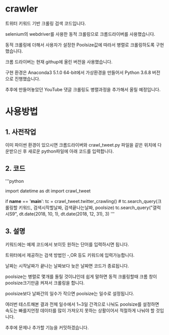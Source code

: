 # crawler

트위터 키워드 기반 크롤링 검색 코드입니다.

selenium의 webdriver를 사용한 동적 크롤링으로 크롬드라이버를 사용했습니다.

동적 크롤링에 더해서 사용자가 설정한 Poolsize값에 따라서 병렬로 크롤링하도록 구현했습니다.

크롬 드라이버는 현재 githup에 올린 버전을 사용했습니다.

구현 환경은 Anaconda3 5.1.0 64-bit에서 가상환경을 만들어서 Python 3.6.8 버전으로 진행했습니다.

추후에 만들어놓았던 YouTube 댓글 크롤링도 병렬과정을 추가해서 올릴 예정입니다.

# 사용방법

## 1. 사전작업

이미 파이썬 환경이 있으시면 크롬드라이버와 crawl_tweet.py 파일을 같은 위치에 다운받으신 후 새로운 python파일에 아래 코드를 입력합니다.

## 2. 코드

'''python

import datetime as dt
import crawl_tweet

if __name__ == '__main__':
    tc = crawl_tweet.twitter_crawling()
    # tc.search_query(크롤링할 키워드, 검색시작할날짜, 검색끝나는날짜, poolsize)
    tc.search_query("갤럭시S9", dt.date(2018, 10, 1), dt.date(2018, 12, 31), 3)
'''

## 3. 설명

키워드에는 예제 코드에서 보이듯 원하는 단어를 입력하시면 됩니다.

트위터에서 제공하는 검색 방법인 -,OR 등도 키워드에 입력가능합니다.

날짜는 시작날짜가 끝나는 날짜보다 늦은 날짜면 코드가 종료됩니다.

poolsize는 병렬로 몇개를 돌릴 것이냐인데 쉽게 말하면 동적 크롤링할때 크롬 창이 poolsize크기만큼 켜져서 크롤링을 합니다.

poolsize보다 날짜간의 일수가 작으면 poolsize는 일수로 설정됩니다.

여러번 테스트해본 결과 전체 일수에서 1~3일 간격으로 나눠도 poolsize를 설정하면 속도는 빠를지언정 데이터를 많이 가져오지 못하는 상활이어서 적절하게 나눠야 할 것입니다.

추후에 문제나 추가할 기능을 커밋하겠습니다.
